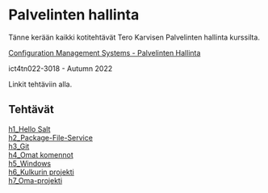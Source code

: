<h1>Palvelinten hallinta</h1>
Tänne kerään kaikki kotitehtävät Tero Karvisen Palvelinten hallinta kurssilta.

<a href="https://terokarvinen.com/2022/palvelinten-hallinta-2022p2/?from=MoodleNews"> Configuration Management Systems - Palvelinten Hallinta </a>

ict4tn022-3018 - Autumn 2022

Linkit tehtäviin alla.
<h2>Tehtävät</h2>

<a href="https://github.com/miljonka/Palvelinten-hallinta/wiki/h1_Hello-Salt"> h1_Hello Salt </a> \
<a href="https://github.com/miljonka/Palvelinten-hallinta/wiki/h2_Package-File-Service"> h2_Package-File-Service</a> \
<a href="https://github.com/miljonka/Palvelinten-hallinta/wiki/h3_Git"> h3_Git </a> \
<a href="https://github.com/miljonka/Palvelinten-hallinta/wiki/h4_Omat-komennot"> h4_Omat komennot <a/> \
<a href="https://github.com/miljonka/Palvelinten-hallinta/wiki/h5_Windows"> h5_Windows <a/> \
<a href="https://github.com/miljonka/Palvelinten-hallinta/wiki/h6_Kulkurin-projekti"> h6_Kulkurin projekti <a/> \
<a href="https://github.com/miljonka/Palvelinten-hallinta/wiki/h7_Oma-projekti"> h7_Oma-projekti<a/>
